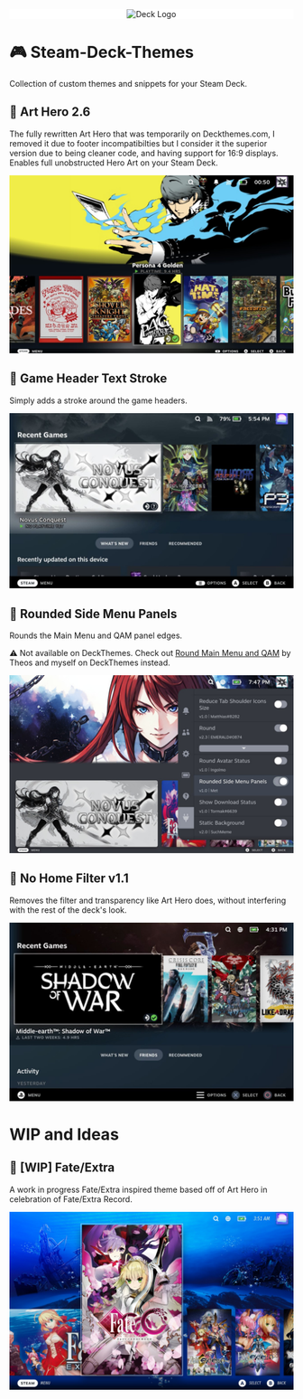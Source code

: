 <div style="background-color: white;" align="center">
  <img src="https://upload.wikimedia.org/wikipedia/commons/9/95/Steam_Deck_logo_%28dark_background%29.svg" alt="Deck Logo" width="400">
</div>

# 🎮 Steam-Deck-Themes

Collection of custom themes and snippets for your Steam Deck.

## 🎨 Art Hero 2.6 

The fully rewritten Art Hero that was temporarily on Deckthemes.com, I removed it due to footer incompatibilties but I consider it the superior version due to being cleaner code, and having support for 16:9 displays.
Enables full unobstructed Hero Art on your Steam Deck.

![Art Hero Preview](https://github.com/Metagawa/Steam-Deck-Themes/blob/main/gallery/Art%20Hero.jpg)

## 🎨 Game Header Text Stroke

Simply adds a stroke around the game headers.

![Game Header Text Stroke Preview](https://github.com/Metagawa/Steam-Deck-Themes/blob/main/gallery/GameHeaderTextStroke.jpg)

## 🎨 Rounded Side Menu Panels

Rounds the Main Menu and QAM panel edges.

⚠️ Not available on DeckThemes. Check out [Round Main Menu and QAM](https://deckthemes.com/themes/view?themeId=cefbc589-2d34-44b0-8f75-6fbb7ac3679b) by Theos and myself on DeckThemes instead.

![Rounded Side Menu Panels Preview](https://github.com/Metagawa/Steam-Deck-Themes/blob/main/gallery/rounded.jpg)

## 🎨 No Home Filter v1.1

Removes the filter and transparency like Art Hero does, without interfering with the rest of the deck's look.

![No Home Filter Preview](https://github.com/Metagawa/Steam-Deck-Themes/blob/main/gallery/No%20Home%20Filter.jpg)

# WIP and Ideas

## 📝 [WIP] Fate/Extra

A work in progress Fate/Extra inspired theme based off of Art Hero in celebration of Fate/Extra Record.

![Fate/Extra Preview](https://github.com/Metagawa/Steam-Deck-Themes/blob/main/gallery/fate_extra.jpg)
